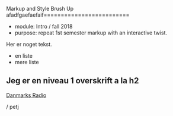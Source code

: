 Markup and Style Brush Up
afadfgaefaefaif=========================

* module: Intro / fall 2018
* purpose: repeat 1st semester markup with an interactive twist.

Her er noget tekst.

* en liste
* mere liste

## Jeg er en niveau 1 overskrift a la h2

[Danmarks Radio](https://www.dr.dk)


/ petj
